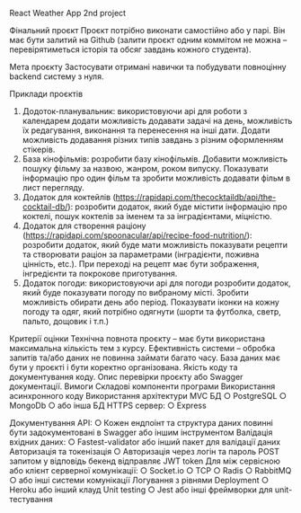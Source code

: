React Weather App 2nd project

Фінальний проєкт
Проєкт потрібно виконати самостійно або у парі.
Він має бути залитий на Github (залити проєкт одним коммітом не можна – перевірятиметься історія та обсяг завдань кожного студента).

Мета проєкту
Застосувати отримані навички та побудувати повноцінну backend систему з нуля.

Приклади проєктів

1.  Додоток-планувальник: використовуючи api для роботи з календарем додати можливість додавати задачі на день, можливість їх редагування, виконання та перенесення на інші дати. Додати можливість додавання різних типів завдань з різним оформленням стікерів.
2.  База кінофільмів: розробити базу кінофільмів. Добавити можливість пошуку фільму за назвою, жанром, роком випуску. Показувати інформацію про один фільм та зробити можливість додавати фільм в лист перегляду.
3.  Додаток для коктейлів (https://rapidapi.com/thecocktaildb/api/the-cocktail-db/): розробити додаток, який буде містити інформацію про коктелі, пошук коктелів за іменем та за інградієнтами, міцністю.
4.  Додаток для створення раціону (https://rapidapi.com/spoonacular/api/recipe-food-nutrition/): розробити додаток, який буде мати можливість показувати рецепти та створювати раціон за параметрами (інградієнти, поживна цінність, etc.). При переході на рецепт має бути зображення, інгредієнти та покрокове приготування.
5.  Додаток погоди: використовуючи api для погоди розробити додаток, який буде показувати погоду по вибраному місті. Зробити можливість обирати день або період. Показувати іконки на кожну погоду та одяг, який потрібно одягнути (шорти та футболка, светр, пальто, дощовик і т.п.)

Критерії оцінки
Технічна повнота проєкту – має бути використана максимальна кількість тем з курсу.
Ефективність системи – обробка запитів та/або даних не повинна займати багато часу.
База даних має бути у проєкті і бути коректно організована.
Якість коду та документування коду.
Опис перевірки проєкту або Swagger документації.
Вимоги
Складові компоненти програми
Використання асинхронного коду
Використання архітектури MVC
БД
○ PostgreSQL
○ MongoDb
○ або інша БД
HTTPS сервер:
○ Express

Документування API:
○ Кожен ендпоінт та структура даних повинні бути задокументовані в Swagger або іншим інструментом
Валідація вхідних даних:
○ Fastest-validator або інший пакет для валідації даних
Авторизація та токенізація
○ Авторизація через логін та пароль POST запитом у відповідь бекенд відправляє JWT token
Для між сервісною або клієнт серверної комунікації:
○ Socket.io
○ TCP
○ Radis
○ RabbitMQ
○ або інші системи комунікації
Логування з рівнями
Deployment
○ Heroku або інший клауд
Unit testing
○ Jest або інші фреймворки для unit-тестування
